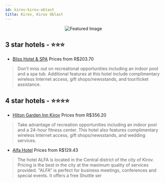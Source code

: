 ```yaml
---
id: kirov-kirov-oblast
title: Kirov, Kirov Oblast
---
```


<center><img src="https://i.travelapi.com/hotels/26000000/25040000/25033700/25033676/63fd00a5_z.jpg" alt="Featured Image" /></center>


##  3 star hotels - ⭐️⭐️⭐️

-    [Bliss Hotel & SPA](https://us.hurb.com/hotels/kirov/bliss-hotel-spa-JNP-JP02420W?cmp=18055) Prices from R$203.70
   > Don't miss out on recreational opportunities including an indoor pool and a spa tub. Additional features at this hotel include complimentary wireless Internet access, gift shops/newsstands, and tour/ticket assistance.

##  4 star hotels - ⭐️⭐️⭐️⭐️

-    [Hilton Garden Inn Kirov](https://us.hurb.com/hotels/kirov/hilton-garden-inn-kirov-JNP-JP978944?cmp=18055) Prices from R$356.20
   > Take advantage of recreation opportunities including an indoor pool and a 24-hour fitness center. This hotel also features complimentary wireless Internet access, gift shops/newsstands, and wedding services.
-    [Alfa Hotel](https://us.hurb.com/hotels/kirov/alfa-hotel-JNP-JP534923?cmp=18055) Prices from R$129.43
   > The hotel ALFA is located in the Central district of the city of Kirov. Pricing is the best in the city at the maximum quality of services provided. "ALFA" is perfect for business meetings, conferences and special events. It offers a free Shuttle ser
